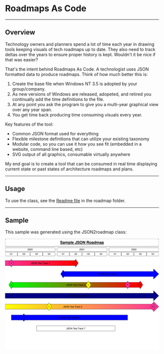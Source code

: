 # Roadmaps As Code
---
## Overview
Technology owners and planners spend a lot of time each year in drawing tools keeping visuals of tech roadmaps up to date. They also need to track deltas over the years to ensure proper history is kept. Wouldn't it be nice if that was easier?

That's the intent behind Roadmaps As Code.  A technologist uses JSON formatted data to produce roadmaps.  Think of how much better this is:
1. Create the base file when Windows NT 3.5 is adopted by your group/company.
2. As new versions of Windows are released, adopeted, and retired you continually add the time definitions to the file.
3. At any point you ask the program to give you a multi-year graphical view over any year span.
4. You get time back producing time consuming visuals every year.

Key features of the tool:
* Common JSON format used for everything
* Flexible milestone definitions that can utilize your existing taxonomy
* Modular code, so you can use it how you see fit (embedded in a website, command line based, etc)
* SVG output of all graphics, consumable virtually anywhere

My end goal is to create a tool that can be consumed in real time displaying current state or past states of architecture roadmaps and plans.

---
## Usage
To use the class, see the [Readme file](https://github.com/mediamanrit/RoadmapsAsCode/blob/main/roadmap/Readme.md) in the roadmap folder.

---
## Sample
This sample was generated using the JSON2roadmap class:

![Sample roadmap](https://raw.githubusercontent.com/mediamanrit/RoadmapsAsCode/main/docs/sample.svg)

